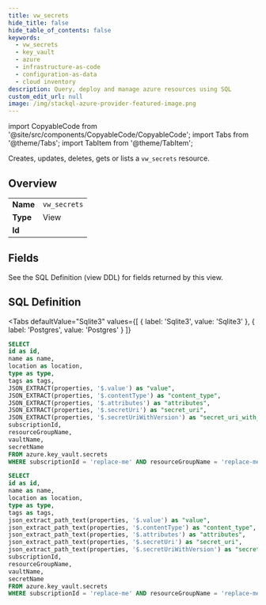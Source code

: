 ```yaml
--- 
title: vw_secrets
hide_title: false
hide_table_of_contents: false
keywords:
  - vw_secrets
  - key_vault
  - azure
  - infrastructure-as-code
  - configuration-as-data
  - cloud inventory
description: Query, deploy and manage azure resources using SQL
custom_edit_url: null
image: /img/stackql-azure-provider-featured-image.png
---
```


import CopyableCode from '@site/src/components/CopyableCode/CopyableCode';
import Tabs from '@theme/Tabs';
import TabItem from '@theme/TabItem';

Creates, updates, deletes, gets or lists a <code>vw_secrets</code> resource.

## Overview
<table><tbody>
<tr><td><b>Name</b></td><td><code>vw_secrets</code></td></tr>
<tr><td><b>Type</b></td><td>View</td></tr>
<tr><td><b>Id</b></td><td><CopyableCode code="azure.key_vault.vw_secrets" /></td></tr>
</tbody></table>

## Fields

See the SQL Definition (view DDL) for fields returned by this view.

## SQL Definition

<Tabs
defaultValue="Sqlite3"
values={[
{ label: 'Sqlite3', value: 'Sqlite3' },
{ label: 'Postgres', value: 'Postgres' }
]}
>
<TabItem value="Sqlite3">

```sql
SELECT
id as id,
name as name,
location as location,
type as type,
tags as tags,
JSON_EXTRACT(properties, '$.value') as "value",
JSON_EXTRACT(properties, '$.contentType') as "content_type",
JSON_EXTRACT(properties, '$.attributes') as "attributes",
JSON_EXTRACT(properties, '$.secretUri') as "secret_uri",
JSON_EXTRACT(properties, '$.secretUriWithVersion') as "secret_uri_with_version",
subscriptionId,
resourceGroupName,
vaultName,
secretName
FROM azure.key_vault.secrets
WHERE subscriptionId = 'replace-me' AND resourceGroupName = 'replace-me' AND vaultName = 'replace-me';
```

</TabItem>
<TabItem value="Postgres">

```sql
SELECT
id as id,
name as name,
location as location,
type as type,
tags as tags,
json_extract_path_text(properties, '$.value') as "value",
json_extract_path_text(properties, '$.contentType') as "content_type",
json_extract_path_text(properties, '$.attributes') as "attributes",
json_extract_path_text(properties, '$.secretUri') as "secret_uri",
json_extract_path_text(properties, '$.secretUriWithVersion') as "secret_uri_with_version",
subscriptionId,
resourceGroupName,
vaultName,
secretName
FROM azure.key_vault.secrets
WHERE subscriptionId = 'replace-me' AND resourceGroupName = 'replace-me' AND vaultName = 'replace-me';
```

</TabItem>
</Tabs>
